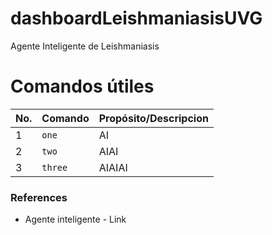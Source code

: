 # dashboardLeishmaniasisUVG

Agente Inteligente de Leishmaniasis

# Comandos útiles

| No. | Comando  | Propósito/Descripcion  |
| --- | ----------------------------------------------------------------------------------------------------------------------------------------------------------------------------------------------------------------------------------------------- | -------------------------------------------- |
| 1   | `one`  | AI |
| 2   | `two`  | AIAI |
| 3   | `three`  | AIAIAI |

### References
 - Agente inteligente - Link
